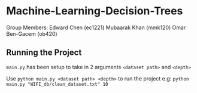 # Machine-Learning-Decision-Trees
Group Members: 
Edward Chen (ec1221)
Mubaarak Khan (mmk120)
Omar Ben-Gacem (ob420)

## Running the Project
`main.py` has been setup to take in 2 arguments `<dataset path>` and `<depth>`

 Use `python main.py <dataset path> <depth>` to run the project
 e.g:
 `python main.py "WIFI_db/clean_dataset.txt" 10`
